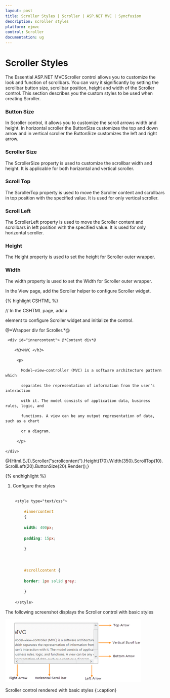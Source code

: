 ```yaml
---
layout: post
title: Scroller Styles | Scroller | ASP.NET MVC | Syncfusion
description: scroller styles
platform: ejmvc
control: Scroller
documentation: ug
---
```


# Scroller Styles

The Essential ASP.NET MVCScroller control allows you to customize the look and function of scrollbars. You can vary it significantly by setting the scrollbar button size, scrollbar position, height and width of the Scroller control. This section describes you the custom styles to be used when creating Scroller.

### Button Size

In Scroller control, it allows you to customize the scroll arrows width and height. In horizontal scroller the ButtonSize customizes the top and down arrow and in vertical scroller the ButtonSize customizes the left and right arrow.

### Scroller Size

The ScrollerSize property is used to customize the scrollbar width and height. It is applicable for both horizontal and vertical scroller.

### Scroll Top

The ScrollerTop property is used to move the Scroller content and scrollbars in top position with the specified value. It is used for only vertical scroller.

### Scroll Left

The ScrollerLeft property is used to move the Scroller content and scrollbars in left position with the specified value. It is used for only horizontal scroller.

### Height

The Height property is used to set the height for Scroller outer wrapper.

### Width

The width property is used to set the Width for Scroller outer wrapper.

In the View page, add the Scroller helper to configure Scroller widget.

{% highlight CSHTML %}

// In the CSHTML page, add a <div> element to configure Scroller widget and initialize the control.



<div id="scrollcontent">

  <div> @*Wrapper div for Scroller.*@

     <div id="innercontent"> @*Content div*@

        <h3>MVC </h3>

         <p>

           Model–view–controller (MVC) is a software architecture pattern which   

           separates the representation of information from the user's interaction

           with it. The model consists of application data, business rules, logic, and

           functions. A view can be any output representation of data, such as a chart

           or a diagram.

         </p>

    </div>

  </div>

</div>

@{Html.EJ().Scroller("scrollcontent").Height(170).Width(350).ScrollTop(10).ScrollLeft(20).ButtonSize(20).Render();}

{% endhighlight %}

1. Configure the styles 


   ~~~ css

	<style type="text/css">

		#innercontent 
		{

		width: 400px;

		padding: 15px;

		}



		#scrollcontent {

		border: 1px solid grey;

		}

	</style>

   ~~~
   

The following screenshot displays the Scroller control with basic styles

![](Scroller-Styles_images/Scroller-Styles_img1.png)

Scroller control rendered with basic styles
{:.caption}